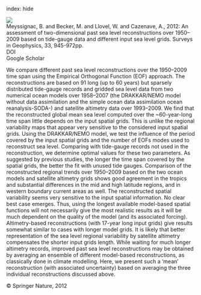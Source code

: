 index: hide

<div class="Citation">
    <div class="Citation-thumb CitationThumb-linked"  data-href="https://doi.org/10.1007/s10712-011-9171-x">
      <img src="https://static.claimspace.cloud/climate-study-static/refs/thumbs/3/Meyssignac_et_al_2012-thumb.png" />
    </div>

  <div class="Citation-body">
    <div class="Citation-text">Meyssignac, B. and Becker, M. and Llovel, W. and Cazenave, A., 2012: An assessment of two-dimensional past sea level reconstructions over 1950–2009 based on tide-gauge data and different input sea level grids. <span class="Article-journal">Surveys in Geophysics, </span><span class="Article-volume">33, </span>945-972pp.</div>
    <div class="Citation-links">
      <div class="CitationLink" data-href="https://doi.org/10.1007/s10712-011-9171-x">
        <div class="CitationLink-icon CitationLink-Doi"></div>
        <div class="CitationLink-text">DOI</div>
      </div>
      <div class="CitationLink" data-href="https://scholar.google.com/scholar?q=10.1007/s10712-011-9171-x">
        <div class="CitationLink-icon CitationLink-Scholar"></div>
        <div class="CitationLink-text">Google Scholar</div>
      </div>
    </div>
  </div>
</div>

We compare different past sea level reconstructions over the 1950–2009 time span using the Empirical Orthogonal Function (EOF) approach. The reconstructions are based on 91 long (up to 60 years) but sparsely distributed tide-gauge records and gridded sea level data from two numerical ocean models over 1958–2007 (the DRAKKAR/NEMO model without data assimilation and the simple ocean data assimilation ocean reanalysis-SODA-) and satellite altimetry data over 1993–2009. We find that the reconstructed global mean sea level computed over the ~60-year-long time span little depends on the input spatial grids. This is unlike the regional variability maps that appear very sensitive to the considered input spatial grids. Using the DRAKKAR/NEMO model, we test the influence of the period covered by the input spatial grids and the number of EOFs modes used to reconstruct sea level. Comparing with tide-gauge records not used in the reconstruction, we determine optimal values for these two parameters. As suggested by previous studies, the longer the time span covered by the spatial grids, the better the fit with unused tide gauges. Comparison of the reconstructed regional trends over 1950–2009 based on the two ocean models and satellite altimetry grids shows good agreement in the tropics and substantial differences in the mid and high latitude regions, and in western boundary current areas as well. The reconstructed spatial variability seems very sensitive to the input spatial information. No clear best case emerges. Thus, using the longest available model-based spatial functions will not necessarily give the most realistic results as it will be much dependent on the quality of the model (and its associated forcing). Altimetry-based reconstructions (with 17-year long input grids) give results somewhat similar to cases with longer model grids. It is likely that better representation of the sea level regional variability by satellite altimetry compensates the shorter input grids length. While waiting for much longer altimetry records, improved past sea level reconstructions may be obtained by averaging an ensemble of different model-based reconstructions, as classically done in climate modelling. Here, we present such a ‘mean’ reconstruction (with associated uncertainty) based on averaging the three individual reconstructions discussed above.

<div class="Citation-copy">
&copy; Springer Nature, 2012
</div>